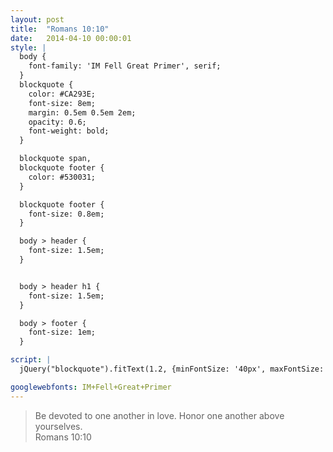 ```yaml
---
layout: post
title:  "Romans 10:10"
date:   2014-04-10 00:00:01
style: |
  body {
    font-family: 'IM Fell Great Primer', serif;
  }
  blockquote {
    color: #CA293E;
    font-size: 8em;
    margin: 0.5em 0.5em 2em;
    opacity: 0.6;
    font-weight: bold;
  }

  blockquote span,
  blockquote footer {
    color: #530031;
  }

  blockquote footer {
    font-size: 0.8em;
  }

  body > header {
    font-size: 1.5em;
  } 


  body > header h1 {
    font-size: 1.5em;
  }

  body > footer {
    font-size: 1em;
  }

script: |
  jQuery("blockquote").fitText(1.2, {minFontSize: '40px', maxFontSize: '120px'});

googlewebfonts: IM+Fell+Great+Primer
---
```


<blockquote>
    Be <span>devoted</span> to one another in love. <span>Honor</span> one another <span>above</span> yourselves. 
    <footer>Romans 10:10</footer>
</blockquote>